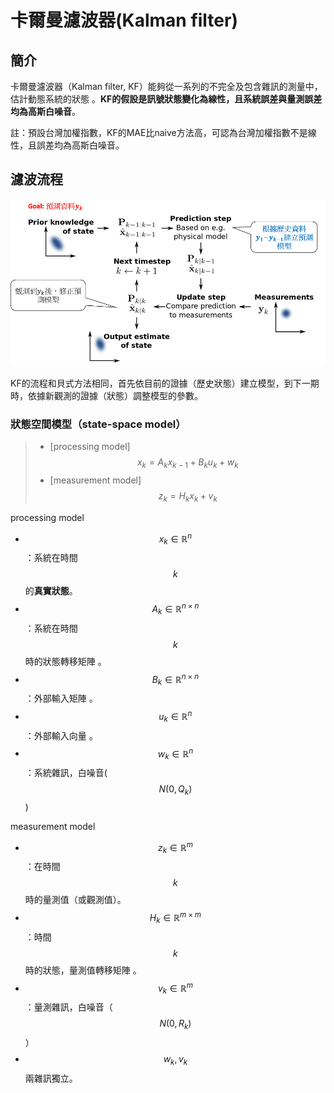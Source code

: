 # 卡爾曼濾波器\(Kalman filter\)

## 簡介

卡爾曼濾波器（Kalman filter, KF）能夠從一系列的不完全及包含雜訊的測量中，估計動態系統的狀態
。**KF的假設是訊號狀態變化為線性，且系統誤差與量測誤差均為高斯白噪音**。

註：預設台灣加權指數，KF的MAE比naive方法高，可認為台灣加權指數不是線性，且誤差均為高斯白噪音。

## 濾波流程

![Kalman filter&#x6D41;&#x7A0B;](../.gitbook/assets/kalman-filter-min.png)

KF的流程和貝式方法相同，首先依目前的證據（歷史狀態）建立模型，到下一期時，依據新觀測的證據（狀態）調整模型的參數。

### 狀態空間模型（state-space model）

> * \[processing model\] $$x_k=A_k x_{k-1} + B_k u_k +w_k$$
> * \[measurement model\] $$z_k = H_k x_k+ v_k$$

processing model

* $$x_k \in \mathbb{R}^n$$：系統在時間$$k$$的**真實狀態**。
* $$A_k \in \mathbb{R}^{n \times n}$$：系統在時間$$k$$時的狀態轉移矩陣
  。
* $$B_k \in \mathbb{R}^{n \times n}$$：外部輸入矩陣
  。
* $$u_k \in \mathbb{R}^n$$：外部輸入向量
  。
* $$w_k \in \mathbb{R}^n$$：系統雜訊，白噪音\($$N(0, Q_k)$$\)

measurement model

* $$z_k \in \mathbb{R}^m$$：在時間$$k$$時的量測值（或觀測值）。
* $$H_k \in \mathbb{R}^{m \times m}$$：時間$$k$$時的狀態，量測值轉移矩陣
  。
* $$v_k \in \mathbb{R}^m$$：量測雜訊，白噪音（$$N(0, R_k)$$）
* $$w_k, v_k$$兩雜訊獨立。



>



